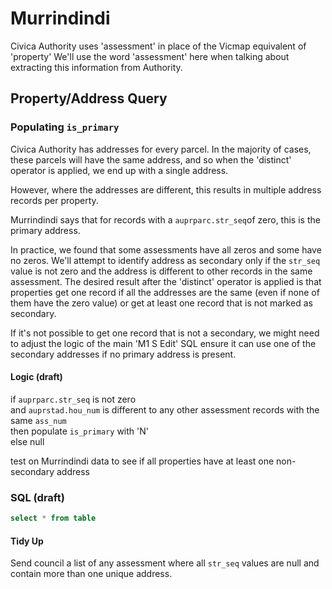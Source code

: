 # Murrindindi

Civica Authority uses 'assessment' in place of the Vicmap equivalent of 'property' We'll use the word 'assessment' here when talking about extracting this information from Authority.

## Property/Address Query


### Populating `is_primary`

Civica Authority has addresses for every parcel. In the majority of cases, these parcels will have the same address, and so when the 'distinct' operator is applied, we end up with a single address.

However, where the addresses are different, this results in multiple address records per property.

Murrindindi says that for records with a `auprparc.str_seq`of zero, this is the primary address.

In practice, we found that some assessments have all zeros and some have no zeros. We'll attempt to identify address as secondary only if the `str_seq` value is not zero and the address is different to other records in the same assessment. The desired result after the 'distinct' operator is applied is that properties get one record if all the addresses are the same (even if none of them have the zero value) or get at least one record that is not marked as secondary.

If it's not possible to get one record that is not a secondary, we might need to adjust the logic of the main 'M1 S Edit' SQL ensure it can use one of the secondary addresses if no primary address is present.

#### Logic (draft)

if `auprparc.str_seq` is not zero  
and `auprstad.hou_num` is different to any other assessment records with the same `ass_num`  
then populate `is_primary` with 'N'  
else null  

test on Murrindindi data to see if all properties have at least one non-secondary address

### SQL (draft)

```sql
select * from table
```
#### Tidy Up

Send council a list of any assessment where all `str_seq` values are null and contain more than one unique address.